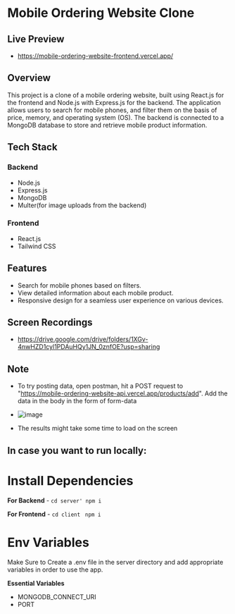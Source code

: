 # Mobile Ordering Website Clone

## Live Preview

 - https://mobile-ordering-website-frontend.vercel.app/

## Overview

This project is a clone of a mobile ordering website, built using React.js for the frontend and Node.js with Express.js for the backend. The application allows users to search for mobile phones, and filter them on the basis of price, memory, and operating system (OS). The backend is connected to a MongoDB database to store and retrieve mobile product information.

## Tech Stack

### Backend

- Node.js
- Express.js
- MongoDB
- Multer(for image uploads from the backend)

### Frontend

- React.js
- Tailwind CSS

## Features

- Search for mobile phones based on filters.
- View detailed information about each mobile product.
- Responsive design for a seamless user experience on various devices.

## Screen Recordings

- https://drive.google.com/drive/folders/1XGv-4nwHZD1cyl1PDAuHQy1JN_0znfOE?usp=sharing

## Note

- To try posting data, open postman, hit a POST request to "https://mobile-ordering-website-api.vercel.app/products/add". Add the data in the body in the form of form-data
- ![image](https://github.com/Sachin5679/Mobile-Ordering-Website/assets/93666921/ad88f07a-3669-41de-b986-0123ce742262)

- The results might take some time to load on the screen

## In case you want to run locally:

# Install Dependencies

**For Backend** - `cd server' npm i`

**For Frontend** - `cd client` ` npm i`

# Env Variables

Make Sure to Create a .env file in the server directory and add appropriate variables in order to use the app.

**Essential Variables**
- MONGODB_CONNECT_URI
- PORT

